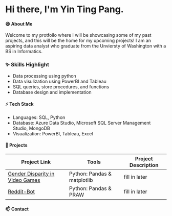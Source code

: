 <h1> Hi there, I'm Yin Ting Pang. </h1>

#### 😄 About Me
Welcome to my protfoilo where I will be showcasing some of my past projects, and this will be the home for my upcoming projects! I am an aspiring data analyst who graduate from the Unviersty of Washington with a BS in Informatics. 

### ✨ Skills Highlight
- Data processing using python
- Data visulization using PowerBI and Tableau
- SQL queries, store procedures, and functions
- Database design and implementation

#### ⚡ Tech Stack

- Languages: SQL, Python
- Database: Azure Data Studio, Microsoft SQL Server Management Studio, MongoDB
- Visualization: PowerBI, Tableau, Excel
  
#### 🌱 Projects
| Project Link | Tools | Project Description | 
|---|---|---|
| [Gender Disparity in Video Games](https://github.com/ytingp/Gender-Disparity-in-Video-Games/tree/main) | Python: Pandas & matplotlib | fill in later |
| [Reddit-Bot]() | Python: Pandas & PRAW | fill in later |

#### 📫 Contact

<!--
**ytingp/ytingp** is a ✨ _special_ ✨ repository because its `README.md` (this file) appears on your GitHub profile.

Here are some ideas to get you started:

- 🔭 I’m currently working on ...
- 
- 👯 I’m looking to collaborate on ...
- 🤔 I’m looking for help with ...
- 💬 Ask me about ...
- 
- 😄 Pronouns: ...
- 
-->
